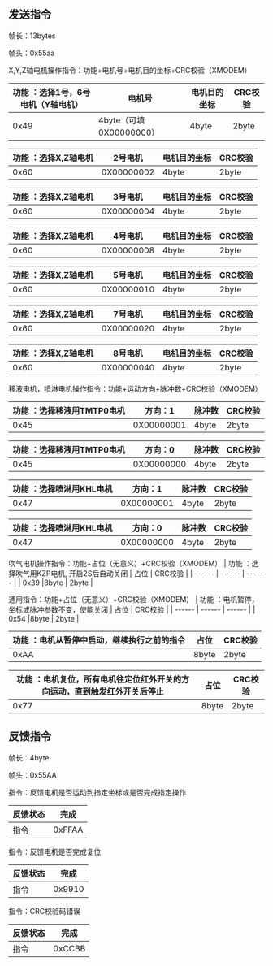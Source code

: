 ## 发送指令

帧长：13bytes

帧头：0x55aa


X,Y,Z轴电机操作指令：功能+电机号+电机目的坐标+CRC校验（XMODEM）

|    功能 ：选择1号，6号电机（Y轴电机） | 电机号  |  电机目的坐标| CRC校验  |
|  ------                              | ------ |    ------        |   ------            |
| 0x49                                 |4byte（可填0X00000000）| 4byte      |  2byte   |

|    功能 ：选择X,Z轴电机               | 2号电机  |  电机目的坐标| CRC校验  |
|  ------                              | ------   |    ------        |   ------            |
|     0x60                             |0X00000002   | 4byte            |  2byte   |

|    功能 ：选择X,Z轴电机               | 3号电机  |  电机目的坐标| CRC校验  |
|  ------                              | ------   |    ------           |   ------            |
|     0x60                             |0X00000004   | 4byte            |  2byte   |

|    功能 ：选择X,Z轴电机               | 4号电机  |  电机目的坐标| CRC校验  |
|  ------                              | ------   |    ------        |   ------            |
|     0x60                             |0X00000008   | 4byte            |  2byte   |

|    功能 ：选择X,Z轴电机               | 5号电机  |  电机目的坐标| CRC校验  |
|  ------                              | ------   |    ------        |   ------            |
|     0x60                             |0X00000010   | 4byte            |  2byte   |

|    功能 ：选择X,Z轴电机               | 7号电机  |  电机目的坐标| CRC校验  |
|  ------                              | ------   |    ------        |   ------            |
|     0x60                             |0X00000020   | 4byte            |  2byte   |

|    功能 ：选择X,Z轴电机               | 8号电机  |  电机目的坐标| CRC校验  |
|  ------                              | ------   |    ------        |   ------            |
|     0x60                             |0X00000040   | 4byte            |  2byte   |


移液电机，喷淋电机操作指令：功能+运动方向+脉冲数+CRC校验（XMODEM）

|    功能 ：选择移液用TMTP0电机         | 方向：1  |  脉冲数     | CRC校验  |
|  ------                              | ------   |    ------        |   ------            |
|     0x45                             |0X00000001   | 4byte            |  2byte   |

|    功能 ：选择移液用TMTP0电机         | 方向：0  |  脉冲数     | CRC校验  |
|  ------                              | ------   |    ------        |   ------            |
|     0x45                             |0X00000000   | 4byte            |  2byte   |

|    功能 ：选择喷淋用KHL电机           | 方向：1  |  脉冲数     | CRC校验  |
|  ------                              | ------   |    ------        |   ------            |
|     0x47                             |0X00000001   | 4byte            |  2byte   |

|    功能 ：选择喷淋用KHL电机          | 方向：0  |  脉冲数     | CRC校验  |
|  ------                              | ------   |    ------        |   ------            |
|     0x47                             |0X00000000   | 4byte            |  2byte   |

吹气电机操作指令：功能+占位（无意义）+CRC校验（XMODEM）
|    功能 ：选择吹气用KZP电机, 开启2S后自动关闭         | 占位    | CRC校验  |
|  ------                              |    ------        |   ------            |
|     0x39                             |8byte           |  2byte   |

通用指令：功能+占位（无意义）+CRC校验（XMODEM）
|    功能 ：电机暂停，坐标或脉冲参数不变，使能关闭        | 占位    | CRC校验  |
|  ------                                               |    ------        |   ------            |
|     0x54                                              |8byte           |  2byte   |

|    功能 ：电机从暂停中启动，继续执行之前的指令           | 占位    | CRC校验  |
|  ------                                               |    ------        |   ------            |
|     0xAA                                              |8byte           |  2byte   |

|    功能 ：电机复位，所有电机往定位红外开关的方向运动，直到触发红外开关后停止           | 占位    |         CRC校验  |
|  ------                                               |    ------        |   ------                            |
|     0x77                                                                           |8byte           |  2byte   |



## 反馈指令

帧长：4byte

帧头：0x55AA

指令：反馈电机是否运动到指定坐标或是否完成指定操作

| 反馈状态 | 完成    |
| -------- | ------ | 
| 指令     | 0xFFAA |

指令：反馈电机是否完成复位

| 反馈状态 | 完成  |
| -------- | ------    |
| 指令     | 0x9910    |

指令：CRC校验码错误

| 反馈状态 | 完成  |
| -------- | ------    |
| 指令     | 0xCCBB    |

